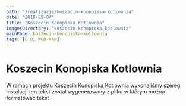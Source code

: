 ```yaml
---
path: "/realizacje/koszecin-konopiska-kotlownia"
date: "2019-05-04"
title: "Koszecin Konopiska Kotlownia"
imagesDirectory: "koszecin-konopiska-kotlownia"
mainPage: koszecin-konopiska-kotlownia
tags: [C.O, WOD-KAN]
---
```


# Koszecin Konopiska Kotlownia

W ramach projektu Koszecin Konopiska Kotlownia wykonaliśmy szereg instalacji 
ten tekst został wygenerowany z pliku w którym można formatować tekst
